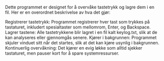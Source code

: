 Dette programmet er designet for å overvåke tastetrykk og lagre dem i en fil. Her er en overordnet beskrivelse av hva det gjør:

Registrerer tastetrykk: Programmet registrerer hver tast som trykkes på tastaturet, inkludert spesialtaster som mellomrom, Enter, og Backspace.
Lagrer tastene: Alle tastetrykkene blir lagret i en fil kalt keylog.txt, slik at de kan analyseres eller gjennomgås senere.
Kjører i bakgrunnen: Programmet skjuler vinduet sitt når det startes, slik at det kan kjøre usynlig i bakgrunnen.
Kontinuerlig overvåkning: Det kjører en evig løkke som alltid sjekker tastaturet, men pauser kort for å spare systemressurser.
